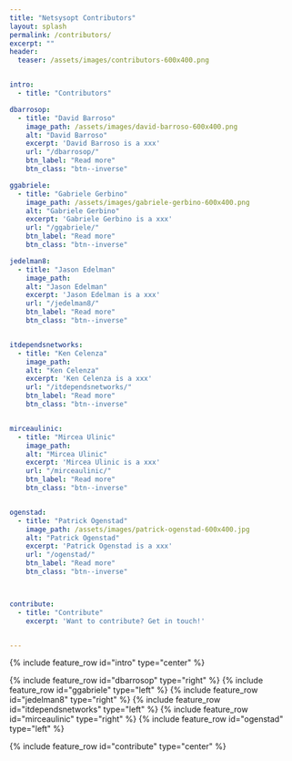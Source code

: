 ```yaml
---
title: "Netsysopt Contributors"
layout: splash
permalink: /contributors/
excerpt: ""
header:
  teaser: /assets/images/contributors-600x400.png


intro:
  - title: "Contributors"

dbarrosop:
  - title: "David Barroso"
    image_path: /assets/images/david-barroso-600x400.png
    alt: "David Barroso"
    excerpt: 'David Barroso is a xxx'
    url: "/dbarrosop/"
    btn_label: "Read more"
    btn_class: "btn--inverse"

ggabriele:
  - title: "Gabriele Gerbino"
    image_path: /assets/images/gabriele-gerbino-600x400.png
    alt: "Gabriele Gerbino"
    excerpt: 'Gabriele Gerbino is a xxx'
    url: "/ggabriele/"
    btn_label: "Read more"
    btn_class: "btn--inverse"

jedelman8:
  - title: "Jason Edelman"
    image_path:
    alt: "Jason Edelman"
    excerpt: 'Jason Edelman is a xxx'
    url: "/jedelman8/"
    btn_label: "Read more"
    btn_class: "btn--inverse"


itdependsnetworks:
  - title: "Ken Celenza"
    image_path:
    alt: "Ken Celenza"
    excerpt: 'Ken Celenza is a xxx'
    url: "/itdependsnetworks/"
    btn_label: "Read more"
    btn_class: "btn--inverse"


mirceaulinic:
  - title: "Mircea Ulinic"
    image_path: 
    alt: "Mircea Ulinic"
    excerpt: 'Mircea Ulinic is a xxx'
    url: "/mirceaulinic/"
    btn_label: "Read more"
    btn_class: "btn--inverse"


ogenstad:
  - title: "Patrick Ogenstad"
    image_path: /assets/images/patrick-ogenstad-600x400.jpg
    alt: "Patrick Ogenstad"
    excerpt: 'Patrick Ogenstad is a xxx'
    url: "/ogenstad/"
    btn_label: "Read more"
    btn_class: "btn--inverse"



contribute:
  - title: "Contribute"
    excerpt: 'Want to contribute? Get in touch!'


---
```


{% include feature_row id="intro" type="center" %}

{% include feature_row id="dbarrosop" type="right" %}
{% include feature_row id="ggabriele" type="left" %}
{% include feature_row id="jedelman8" type="right" %}
{% include feature_row id="itdependsnetworks" type="left" %}
{% include feature_row id="mirceaulinic" type="right" %}
{% include feature_row id="ogenstad" type="left" %}

{% include feature_row id="contribute" type="center" %}
